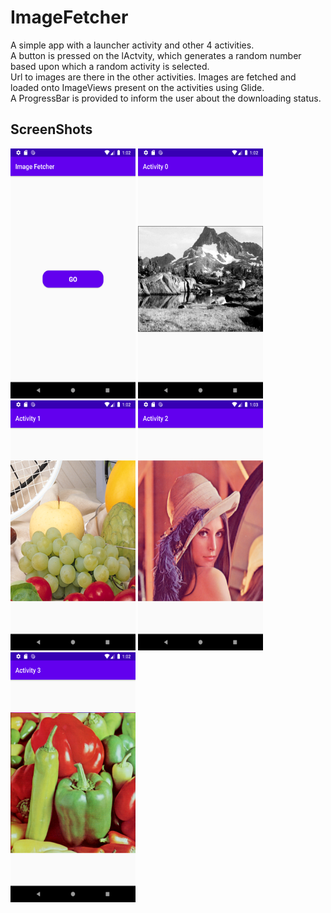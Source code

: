 # ImageFetcher

 A simple app with a launcher activity and other 4 activities.  
 A button is pressed on the lActvity, which generates a random number based upon which a random activity is selected.  
 Url to images are there in the other activities.
 Images are fetched and loaded onto ImageViews present on the activities using Glide.  
 A ProgressBar is provided to inform the user about the downloading status.  
 
 
## ScreenShots
<img src="https://github.com/AshutoshAJ/ImageFetcher/blob/master/ScreenShots/MainActivity.png" width="200" height="400">
<img src="https://github.com/AshutoshAJ/ImageFetcher/blob/master/ScreenShots/Activity0.png" width="200" height="400">
<img src="https://github.com/AshutoshAJ/ImageFetcher/blob/master/ScreenShots/Activity1.png" width="200" height="400">
<img src="https://github.com/AshutoshAJ/ImageFetcher/blob/master/ScreenShots/Activity2.png" width="200" height="400">
<img src="https://github.com/AshutoshAJ/ImageFetcher/blob/master/ScreenShots/Activity3.png" width="200" height="400">
